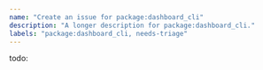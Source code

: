 ```yaml
---
name: "Create an issue for package:dashboard_cli"
description: "A longer description for package:dashboard_cli."
labels: "package:dashboard_cli, needs-triage"
---
```


todo:
